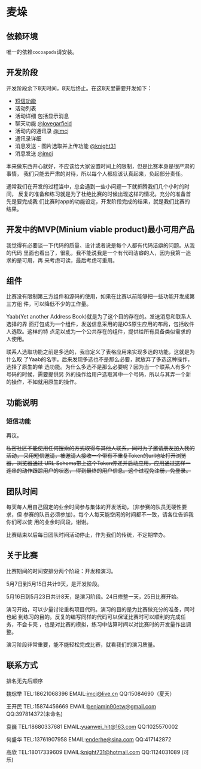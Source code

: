 # 麦垛

## 依赖环境

唯一的依赖`cocoapods`请安装。

## 开发阶段

开发阶段余下8天时间，8天后终止。在这8天里需要开发如下：

- [短信功能](#sms)
- 活动列表
- 活动详细 包括显示消息
- 聊天功能 [@lovegarfield](https://github.com/lovegarfield)
- 活动内的通讯录 [@imcj](https://github.com/imcj)
- 通讯录详细
- 消息发送 - 图片选取并上传功能 [@knight31](https://github.com/knight31)
- 消息发送 [@imcj](https://github.com/imcj)

本来做东西开心就好，不应该给大家设置时间上的限制，但是比赛本身是很严肃的事情，
我们只能去严肃的对待，所以每个人都应该认真起来，负起部分责任。

通常我们在开发的过程当中，总会遇到一些小问题一下就折腾我们几个小时的时间，
反复的准备和练习就是为了杜绝比赛的时候出现这样的情况。充分的准备首先是要完成我
们比赛时app的功能设定，开发阶段完成的结果，就是我们比赛的结果。

## 开发中的MVP(Minium viable product)最小可用产品

我觉得有必要谈一下代码的质量、设计或者说是每个人都有代码洁癖的问题。从我的代码
里面也看出了，很乱，我不能说我是一个有代码洁癖的人，因为我第一追求的是可用，再
来考虑可读，最后考虑可重用。

## 组件

比赛没有限制第三方组件和源码的使用，如果在比赛以前能够把一些功能开发成第三方组
件，可以降低不少的工作量。

Yaab(Yet another Address Book)就是为了这个目的存在的。发送消息和联系人选择的界
面打包成为一个组件，发送信息采用的是iOS原生应用的布局，包括收件人选取。这样的特
点足以成为一个公共存在的组件，提供给所有具备类似需求的人使用。

联系人选取功能之前是多选的，我自定义了表格应用来实现多选的功能，这就是为什么取
了Yaab的名字。后来发现多选也不是那么必要，就放弃了多选这种操作，选择了原生的单
选功能。为什么多选不是那么必要呢？因为当一个联系人有多个号码的时候，需要提供另
外的操作给用户选取其中一个号码，所以与其弄一个新的操作，不如就用原生的操作。

## 功能说明

### 短信功能<a id="sms"></a>

再议。

<del>私密社区不能使用任何搜索的方式取得与其他人联系，同时为了邀请朋友加入我的活动，
采用短信邀请，被邀请人接收一个带有不重复Token的url地址打开浏览器，浏览器通过
URL Schema带上这个Token传递并启动应用，应用通过这样一连串的动作跟踪用户的状态，
得到最终的用户信息。这个过程免注册，免登录。</del>

## 团队时间

每天每人用自己固定的业余时间参与集体的开发活动，（非参赛的队员无硬性要求，但
参赛的队员必须参加）。每个人每天能空闲的时间都不一致，请各位告诉我你们可以使
用的业余时间段，谢谢。

比赛结束以后每日团队时间活动停止，作为我们的传统，不定期举办。

## 关于比赛

比赛期间的时间安排分两个阶段：开发和演习。

5月7日到5月15日共计9天，是开发阶段。

5月16日到5月23日共计8天，是演习阶段。24日修整一天，25日比赛开始。

演习开始，可以少量讨论重构项目代码。演习的目的是为比赛做充分的准备，同时也起
到练习的目的。反复的编写同样的代码可以保证比赛时可以顺利的完成任务，不会卡壳
，也是对比赛的模拟，练习中估算时间以对比赛时的开发量作出调整。

演习阶段非常重要，能不能轻松完成比赛，就看我们的演习质量。

## 联系方式

排名无先后顺序

魏琮举 TEL:18621068396 EMAIL:imcj@live.cn               QQ:15084690（夏天）

王开民 TEL:15874456669 EMAIL:benjamin90etw@gmail.com    QQ:397814372(未命名)

袁巍 TEL:18680337681 EMAIL:yuanwei_hit@163.com    QQ:1025570002

何盛华 TEL:13761907958 EMAIL:enderhe@sina.com   QQ:417142872

高欣 TEL:18017339609  EMAIL:knight731@hotmail.com  QQ:1124031089 (可乐)
